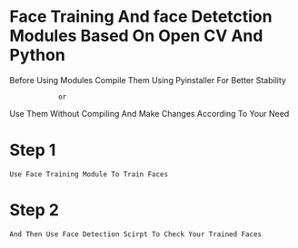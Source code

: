 # Face Training And face Detetction Modules Based On Open CV And Python

Before Using Modules Compile Them Using Pyinstaller For Better Stability

                or

Use Them Without Compiling And Make Changes According To Your Need

# Step 1

    Use Face Training Module To Train Faces
    
# Step 2

    And Then Use Face Detection Scirpt To Check Your Trained Faces